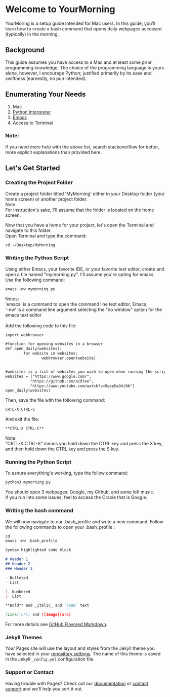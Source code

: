 # Welcome to YourMorning

YourMoring is a setup guide intended for Mac users. In this guide, you'll learn how to 
create a bash command that opens daily webpages accessed (typically) in the morning.

## Background

This guide assumes you have access to a Mac and at least some prior programming
knowledge. The choice of the programming language is yours alone, however, I 
encourage Python; justified primarily by its ease and swiftness (earnestly, no pun intended). 

## Enumerating Your Needs
1. Mac
2. [Python Interpreter](https://www.python.org/downloads/mac-osx/)
3. [Emacs](https://www.gnu.org/software/emacs/download.html)
4. Access to Terminal

### Note: 
If you need more help with the above list, search stackoverflow
for better, more explicit explanations than provided here.

## Let's Get Started

### Creating the Project Folder
Create a project folder titled 'MyMorning' either in your Desktop folder (your home screen)
or another project folder.<br />
Note:<br />For instruction's sake, I'll assume that the folder is located on the home screen.<br />

Now that you have a home for your project, let's open the Terminal and navigate to this folder.<br />
Open Terminal and type the command:<br />
```markdown
cd ~/Desktop/MyMorning
```
### Writing the Python Script
Using either Emacs, your favorite IDE, or your favorite text editor, create and open a file 
named "mymorning.py". I'll assume you're opting for emacs.<br />
Use the following command:<br />
```markdown
emacs -nw mymorning.py
```
Notes:<br />'emacs' is a command to open the command line text editor, Emacs; <br />
       '-nw' is a command line argument selecting the "no window" option for the emacs text editor
<br /><br />
Add the following code to this file:
```markdown
import webbrowser

#function for opening websites in a browser
def open_daily(websites):
        for website in websites:
                webbrowser.open(website)


#websites is a list of websites you wish to open when running the script
websites = ["https://www.google.com/", 
           "https://github.com/acdlee", 
           "https://www.youtube.com/watch?v=5qap5aO4i9A"]
open_daily(websites)
```

Then, save the file with the following command:<br />
```markdown
CRTL-X CTRL-S
```
And exit the file:<br />
```markdown
**CTRL-X CTRL-C**
```
Note:<br />"CRTL-X CTRL-S" means you hold down the CTRL key and press the X key,
      and then hold down the CTRL key and press the S key.
      
### Running the Python Script
To esnure everything's working, type the follow command:<br />
```markdown
python3 mymorning.py
```
You should open 3 webpages: Google, my Github, and some lofi music.<br />
If you run into some issues, feel to access the Oracle that is Google. 

### Writing the bash command
We will now navigate to our .bash_profile and write a new command.
Follow the following commands to open your .bash_profile : <br />
```markdown
cd
emacs -nw .bash_profile
```

```markdown
Syntax highlighted code block

# Header 1
## Header 2
### Header 3

- Bulleted
- List

1. Numbered
2. List

**Bold** and _Italic_ and `Code` text

[Link](url) and ![Image](src)
```

For more details see [GitHub Flavored Markdown](https://guides.github.com/features/mastering-markdown/).

### Jekyll Themes

Your Pages site will use the layout and styles from the Jekyll theme you have selected in your [repository settings](https://github.com/acdlee/acdlee.github.io-YourMorning/settings/pages). The name of this theme is saved in the Jekyll `_config.yml` configuration file.

### Support or Contact

Having trouble with Pages? Check out our [documentation](https://docs.github.com/categories/github-pages-basics/) or [contact support](https://support.github.com/contact) and we’ll help you sort it out.
